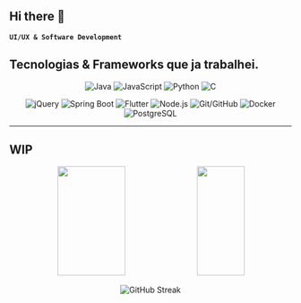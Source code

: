 ## Hi there 👋

**`UI/UX & Software Development`**  

## Tecnologias & Frameworks que ja trabalhei.

<p align="center">
  <img src="https://img.shields.io/badge/Java-007396?style=for-the-badge&logo=java&logoColor=white" alt="Java" />
  <img src="https://img.shields.io/badge/JavaScript-ES6-F7DF1E?style=for-the-badge&logo=javascript&logoColor=white" alt="JavaScript" />
  <img src="https://img.shields.io/badge/Python-3776AB?style=for-the-badge&logo=python&logoColor=white" alt="Python" />
  <img src="https://img.shields.io/badge/C-A8B9CC?style=for-the-badge&logo=c&logoColor=white" alt="C" />
</p>


<p align="center">
  <img src="https://img.shields.io/badge/jQuery-0769AD?style=for-the-badge&logo=jquery&logoColor=white" alt="jQuery" />
  <img src="https://img.shields.io/badge/Spring_Boot-6DB33F?style=for-the-badge&logo=spring-boot&logoColor=white" alt="Spring Boot" />
  <img src="https://img.shields.io/badge/Flutter-02569B?style=for-the-badge&logo=flutter&logoColor=white" alt="Flutter" />
  <img src="https://img.shields.io/badge/Node.js-339933?style=for-the-badge&logo=node.js&logoColor=white" alt="Node.js" />
  <img src="https://img.shields.io/badge/Git-GitHub-181717?style=for-the-badge&logo=git&logoColor=white" alt="Git/GitHub" />
  <img src="https://img.shields.io/badge/Docker-2496ED?style=for-the-badge&logo=docker&logoColor=white" alt="Docker" />
  <img src="https://img.shields.io/badge/PostgreSQL-316192?style=for-the-badge&logo=postgresql&logoColor=white" alt="PostgreSQL" />
</p>

---

## WIP
<p align="center">  
  <img width="49%" height="195px" src="https://github-readme-stats.vercel.app/api?username=thiagoudweb&show_icons=true&count_private=true&hide_border=true&title_color=00bfbf&icon_color=00bfbf&text_color=c9d1d9&bg_color=0d1117" alt="" /> 
  <img width="41%" height="195px" src="https://github-readme-stats.vercel.app/api/top-langs/?username=thiagoudweb&layout=compact&hide_border=true&title_color=00bfbf&text_color=00bfbf&bg_color=0d1117" />
</p>

<p align="center">
  <img src="https://github-readme-streak-stats.herokuapp.com/?user=thiagoudweb&theme=tokyonight&hide_border=true&background=00000000" alt="GitHub Streak">
</p>
